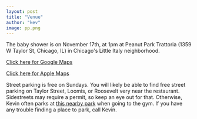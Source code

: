 ```yaml
---
layout: post
title: "Venue"
author: "kev"
image: pp.png
---
```


The baby shower is on November 17th, at 1pm at Peanut Park Trattoria (1359 W Taylor St, Chicago, IL) in Chicago's Little Italy neighborhood.

[Click here for Google Maps](https://maps.app.goo.gl/GjdKesaBQ5gZ5RQ9A)

[Click here for Apple Maps](https://maps.apple.com/?address=1359%20W%20Taylor%20St,%20Chicago,%20IL%20%2060607,%20United%20States&auid=7609680871599472228&ll=41.869208,-87.661476&lsp=9902&q=Peanut%20Park%20Trattoria)

Street parking is free on Sundays. You will likely be able to find free street parking on Taylor Street, Loomis, or Roosevelt very near the restaurant. Sidestreets may require a permit, so keep an eye out for that.
Otherwise, Kevin often parks at [this nearby park](https://maps.app.goo.gl/Bqd2SCV951Nh3UBSA) when going to the gym. If you have any trouble finding a place to park, call Kevin.
